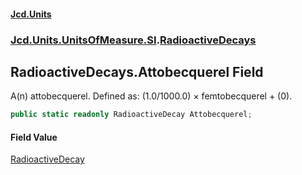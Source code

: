 #### [Jcd.Units](index.md 'index')
### [Jcd.Units.UnitsOfMeasure.SI](Jcd.Units.UnitsOfMeasure.SI.md 'Jcd.Units.UnitsOfMeasure.SI').[RadioactiveDecays](RadioactiveDecays.md 'Jcd.Units.UnitsOfMeasure.SI.RadioactiveDecays')

## RadioactiveDecays.Attobecquerel Field

A(n) attobecquerel. Defined as: (1.0/1000.0) × femtobecquerel + (0).

```csharp
public static readonly RadioactiveDecay Attobecquerel;
```

#### Field Value
[RadioactiveDecay](RadioactiveDecay.md 'Jcd.Units.UnitTypes.RadioactiveDecay')
